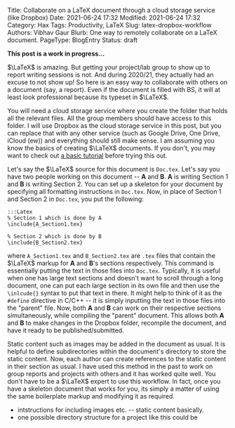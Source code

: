 Title: Collaborate on a LaTeX document through a cloud storage service (like Dropbox)
Date: 2021-06-24 17:32
Modified: 2021-06-24 17:32
Category: Hax
Tags: Productivity, LaTeX
Slug: latex-dropbox-workflow
Authors: Vibhav Gaur 
Blurb: One way to remotely collaborate on a LaTeX document.
PageType: BlogEntry
Status: draft

**This post is a work in progress...**

$\LaTeX$ is amazing. 
But getting your project/lab group to show up to report writing sessions is not.
And during 2020/21, they actually had an excuse to not show up!
So here is an easy way to collaborate with others on a document (say, a report). 
Even if the document is filled with BS, it will at least look professional because its typeset in $\LaTeX$.

You will need a cloud storage service where you create the folder that holds all the relevant files. 
All the group members should have access to this folder.
I will use Dropbox as the cloud storage service in this post, but you can replace that with any other service (such as Google Drive, One Drive, iCloud (ew)) and everything should still make sense.
I am assuming you know the basics of creating $\LaTeX$ documents.
If you don't, you may want to check out [a basic tutorial]() before trying this out.

Let's say the $\LaTeX$ source for this document is `Doc.tex`.
Let's say you have two people working on this document -- **A** and **B**.
**A** is writing Section 1 and **B** is writing Section 2.
You can set up a skeleton for your document by specifying all formatting instructions in `Doc.tex`.
Now, in place of Section 1 and Section 2 in `Doc.tex`, you put the following:

	:::Latex
	% Section 1 which is done by A
	\include{A_Section1.tex}

	% Section 2 which is done by B
	\include{B_Section2.tex}

where `A_Section1.tex` and `B_Section2.tex` are `.tex` files that contain the $\LaTeX$ markup for **A** and **B**'s sections respectively.
This command is essentially putting the text in those files into `Doc.tex`.
Typically, it is useful when one has large text sections and doesn't want to scroll through a long document, one can put each large section in its own file and then use the `\inlcude{}` syntax to put that text in there.
It might help to think of it as the `#define` directive in C/C++ -- it is simply inputting the text in those files into the "parent" file.
Now, both **A** and **B** can work on their respective sections simultaneously, while compiling the "parent" document.
This allows both **A** and **B** to make changes in the Dropbox folder, recompile the document, and have it ready to be published/submitted.

Static content such as images may be added in the document as usual.
It is helpful to define subdirectories within the document's directory to store the static content.
Now, each author can create references to the static content in their section as usual.
I have used this method in the past to work on group reports and projects with others and it has worked quite well.
You don't have to be a $\LaTeX$ expert to use this workflow.
In fact, once you have a skeleton document that works for you, its simply a matter of using the same boilerplate markup and modifying it as required.

- intstructions for including images etc. -- static content basically.
- one possible directory structure for a project like this could be <give example>

